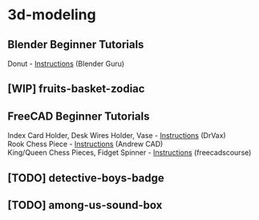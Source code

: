 # 3d-modeling

## Blender Beginner Tutorials
Donut - [Instructions](https://www.youtube.com/playlist?list=PLjEaoINr3zgEq0u2MzVgAaHEBt--xLB6U) (Blender Guru)

## [WIP] fruits-basket-zodiac

## FreeCAD Beginner Tutorials
Index Card Holder, Desk Wires Holder, Vase - [Instructions](https://www.youtube.com/playlist?list=PLxa9m2nC6N924jFUOYRECQUMm9xl4_jUI) (DrVax)                
Rook Chess Piece - [Instructions](https://www.youtube.com/watch?v=0UgQzqQXEvk) (Andrew CAD)                               
King/Queen Chess Pieces, Fidget Spinner - [Instructions](https://www.youtube.com/channel/UCIJuGbJfjFqCIPcEi2EbVHw/videosf) (freecadscourse)

## [TODO] detective-boys-badge

## [TODO] among-us-sound-box
